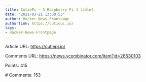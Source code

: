 ```yaml
---
title: CutiePi – A Raspberry Pi 4 tablet
date: "2021-03-21 13:08:53"
author: Hacker News Frontpage
authorlink: https://cutiepi.io/
tags:
- Hacker-News-Frontpage
---
```


<p>Article URL: <a href="https://cutiepi.io/">https://cutiepi.io/</a></p>
<p>Comments URL: <a href="https://news.ycombinator.com/item?id=26530103">https://news.ycombinator.com/item?id=26530103</a></p>
<p>Points: 415</p>
<p># Comments: 153</p>
